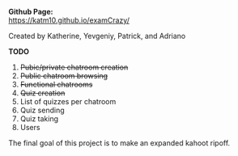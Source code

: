 **Github Page:**<br/>
<https://katm10.github.io/examCrazy/>

Created by Katherine, Yevgeniy, Patrick, and Adriano

**TODO**<br/>
1. ~~Pubic/private chatroom creation~~<br/>
2. ~~Public chatroom browsing~~<br/>
3. ~~Functional chatrooms~~<br/>
4. ~~Quiz creation~~<br/>
5. List of quizzes per chatroom<br/>
6. Quiz sending<br/>
7. Quiz taking<br/>
8. Users<br/>

The final goal of this project is to make an expanded kahoot ripoff.
